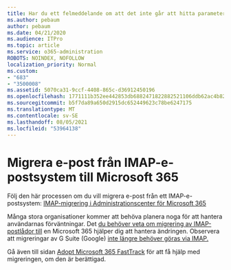 ```yaml
---
title: Har du ett felmeddelande om att det inte går att hitta parameter?
ms.author: pebaum
author: pebaum
ms.date: 04/21/2020
ms.audience: ITPro
ms.topic: article
ms.service: o365-administration
ROBOTS: NOINDEX, NOFOLLOW
localization_priority: Normal
ms.custom:
- "683"
- "3500008"
ms.assetid: 5070ca31-9ccf-4408-865c-d36912450196
ms.openlocfilehash: 1771111b352ee442853db6882471822882521106ddb62ac4b82a2791a989e732
ms.sourcegitcommit: b5f7da89a650d2915dc652449623c78be6247175
ms.translationtype: MT
ms.contentlocale: sv-SE
ms.lasthandoff: 08/05/2021
ms.locfileid: "53964138"
---
```

# <a name="migrating-email-from-imap-email-system-to-microsoft-365"></a>Migrera e-post från IMAP-e-postsystem till Microsoft 365

Följ den här processen om du vill migrera e-post från ett IMAP-e-postsystem: [IMAP-migrering i Administrationscenter för Microsoft 365](https://docs.microsoft.com/Exchange/mailbox-migration/migrating-imap-mailboxes/imap-migration-in-the-admin-center)
  
Många stora organisationer kommer att behöva planera noga för att hantera användarnas förväntningar. Det [du behöver veta om migrering av IMAP-postlådor till](https://docs.microsoft.com/Exchange/mailbox-migration/migrating-imap-mailboxes/migrating-imap-mailboxes) en Microsoft 365 hjälper dig att hantera ändringen. Observera att migreringar av G Suite (Google) [inte längre behöver göras via IMAP.](https://docs.microsoft.com/Exchange/mailbox-migration/perform-g-suite-migration)

Gå även till sidan [Adopt Microsoft 365 FastTrack](https://www.microsoft.com/fasttrack/microsoft-365/office-365) för att få hjälp med migreringen, om den är berättigad.
  
